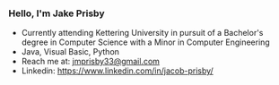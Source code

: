 ### Hello, I'm Jake Prisby

- Currently attending Kettering University in pursuit of a Bachelor's degree in Computer Science with a Minor in Computer Engineering
- Java, Visual Basic, Python
- Reach me at: <a href = "jmprisby33@gmail.com">jmprisby33@gmail.com</a>
- Linkedin: <a href = "https://www.linkedin.com/in/jacob-prisby/">https://www.linkedin.com/in/jacob-prisby/</a>
